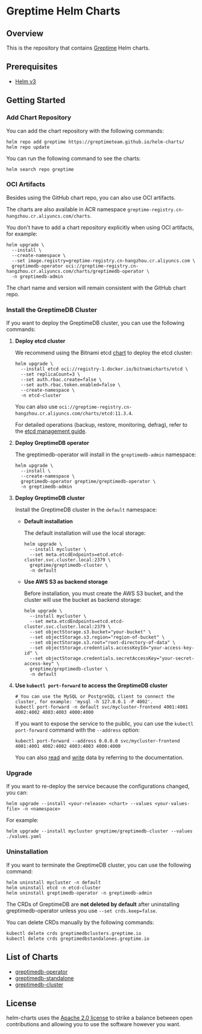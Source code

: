 # Greptime Helm Charts

## Overview

This is the repository that contains [Greptime](https://greptime.com/) Helm charts.

## Prerequisites

- [Helm v3](https://helm.sh/docs/intro/install/)

## Getting Started

### Add Chart Repository

You can add the chart repository with the following commands:

```console
helm repo add greptime https://greptimeteam.github.io/helm-charts/
helm repo update
```

You can run the following command to see the charts:

```console
helm search repo greptime
```

### OCI Artifacts

Besides using the GitHub chart repo, you can also use OCI artifacts.

The charts are also available in ACR namespace `greptime-registry.cn-hangzhou.cr.aliyuncs.com/charts`. 

You don't have to add a chart repository explicitly when using OCI artifacts, for example:

```console
helm upgrade \
  --install \
  --create-namespace \
  --set image.registry=greptime-registry.cn-hangzhou.cr.aliyuncs.com \
  greptimedb-operator oci://greptime-registry.cn-hangzhou.cr.aliyuncs.com/charts/greptimedb-operator \
  -n greptimedb-admin
```

The chart name and version will remain consistent with the GitHub chart repo.

### Install the GreptimeDB Cluster

If you want to deploy the GreptimeDB cluster, you can use the following commands:

1. **Deploy etcd cluster**

   We recommend using the Bitnami etcd [chart](https://github.com/bitnami/charts/blob/main/bitnami/etcd/README.md) to deploy the etcd cluster:

   ```console
   helm upgrade \
     --install etcd oci://registry-1.docker.io/bitnamicharts/etcd \
     --set replicaCount=3 \
     --set auth.rbac.create=false \
     --set auth.rbac.token.enabled=false \
     --create-namespace \
     -n etcd-cluster
   ```

   You can also use `oci://greptime-registry.cn-hangzhou.cr.aliyuncs.com/charts/etcd:11.3.4`.

   For detailed operations (backup, restore, monitoring, defrag), refer to the [etcd management guide](https://docs.greptime.com/user-guide/administration/manage-etcd).


2. **Deploy GreptimeDB operator**

   The greptimedb-operator will install in the `greptimedb-admin` namespace:

   ```console
   helm upgrade \
     --install \
     --create-namespace \
     greptimedb-operator greptime/greptimedb-operator \
     -n greptimedb-admin
   ```

3. **Deploy GreptimeDB cluster**

   Install the GreptimeDB cluster in the `default` namespace:

    - **Default installation**

      The default installation will use the local storage:

      ```console
      helm upgrade \
        --install mycluster \
        --set meta.etcdEndpoints=etcd.etcd-cluster.svc.cluster.local:2379 \
        greptime/greptimedb-cluster \
        -n default
      ```

    - **Use AWS S3 as backend storage**

      Before installation, you must create the AWS S3 bucket, and the cluster will use the bucket as backend storage:

      ```console
      helm upgrade \
        --install mycluster \
        --set meta.etcdEndpoints=etcd.etcd-cluster.svc.cluster.local:2379 \
        --set objectStorage.s3.bucket="your-bucket" \
        --set objectStorage.s3.region="region-of-bucket" \
        --set objectStorage.s3.root="root-directory-of-data" \
        --set objectStorage.credentials.accessKeyId="your-access-key-id" \
        --set objectStorage.credentials.secretAccessKey="your-secret-access-key" \
        greptime/greptimedb-cluster \
        -n default
      ```

4. **Use `kubectl port-forward` to access the GreptimeDB cluster**

   ```console
   # You can use the MySQL or PostgreSQL client to connect the cluster, for example: 'mysql -h 127.0.0.1 -P 4002'.
   kubectl port-forward -n default svc/mycluster-frontend 4001:4001 4002:4002 4003:4003 4000:4000
   ```

   If you want to expose the service to the public, you can use the `kubectl port-forward` command with the `--address` option:

   ```console
   kubectl port-forward --address 0.0.0.0 svc/mycluster-frontend 4001:4001 4002:4002 4003:4003 4000:4000
   ```

   You can also [read](https://docs.greptime.com/user-guide/query-data/overview) and [write](https://docs.greptime.com/user-guide/ingest-data/overview) data by referring to the documentation.

### Upgrade

If you want to re-deploy the service because the configurations changed, you can:

```console
helm upgrade --install <your-release> <chart> --values <your-values-file> -n <namespace>
```

For example:

```console
helm upgrade --install mycluster greptime/greptimedb-cluster --values ./values.yaml
```

### Uninstallation

If you want to terminate the GreptimeDB cluster, you can use the following command:

```console
helm uninstall mycluster -n default
helm uninstall etcd -n etcd-cluster
helm uninstall greptimedb-operator -n greptimedb-admin
```

The CRDs of GreptimeDB are **not deleted by default** after uninstalling greptimedb-operator unless you use `--set crds.keep=false`.

You can delete CRDs manually by the following commands:

```console
kubectl delete crds greptimedbclusters.greptime.io
kubectl delete crds greptimedbstandalones.greptime.io
```

## List of Charts

- [greptimedb-operator](./charts/greptimedb-operator/README.md)
- [greptimedb-standalone](./charts/greptimedb-standalone/README.md)
- [greptimedb-cluster](./charts/greptimedb-cluster/README.md)

## License

helm-charts uses the [Apache 2.0 license](./LICENSE) to strike a balance between open contributions and allowing you to use the software however you want.
